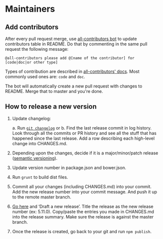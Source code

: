 # Maintainers

## Add contributors

After every pull request merge, use [all-contributors bot](https://all-contributors.js.org) to update contributors table in README. Do that by commenting in the same pull request the following message:

`@all-contributors please add @[name of the contributor] for [code|doc|or other type]`

Types of contribution are described in [all-contributors' docs](https://all-contributors.js.org/docs/emoji-key). Most commonly used ones are: `code` and `doc`.

The bot will automatically create a new pull request with changes to README. Merge that to master and you're done.

## How to release a new version

1. Update changelog:

    a. Run [`git changelog`](https://github.com/tj/git-extras) or
    b. Find the last release commit in log history. Look through all the commits or PR history and see all the stuff that has happened since the last release. Add a row describing each high-level change into CHANGES.md.

2. Depending upon the changes, decide if it is a major/minor/patch release ([semantic versioning](http://semver.org/)).
3. Update version number in package.json and bower.json.
4. Run `grunt` to build dist files.
5. Commit all your changes (including CHANGES.md) into your commit. Add the new release number into your commit message. And push it up to the remote master branch.
6. [Go here](https://github.com/orthes/medium-editor-insert-plugin/releases) and ‘Draft a new release’. Title the release as the new release number (ex: 5.11.0). Copy/paste the entries you made in CHANGES.md into the release summary. Make sure the release is against the master branch.
7. Once the release is created, go back to your git and run `npm publish`.
